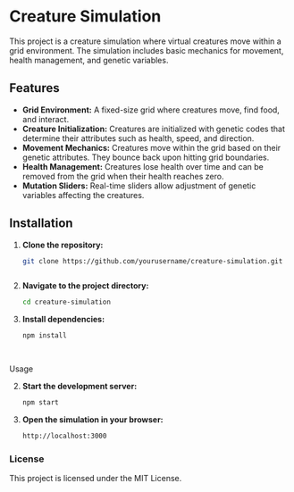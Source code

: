 # Creature Simulation

This project is a creature simulation where virtual creatures move within a grid environment. The simulation includes basic mechanics for movement, health management, and genetic variables.

## Features

- **Grid Environment:** A fixed-size grid where creatures move, find food, and interact.
- **Creature Initialization:** Creatures are initialized with genetic codes that determine their attributes such as health, speed, and direction.
- **Movement Mechanics:** Creatures move within the grid based on their genetic attributes. They bounce back upon hitting grid boundaries.
- **Health Management:** Creatures lose health over time and can be removed from the grid when their health reaches zero.
- **Mutation Sliders:** Real-time sliders allow adjustment of genetic variables affecting the creatures.

## Installation

1. **Clone the repository:**
   ```bash
   git clone https://github.com/yourusername/creature-simulation.git



2. **Navigate to the project directory:**
   ```bash
   cd creature-simulation

2. **Install dependencies:**
   ```bash
   npm install

    
Usage

2. **Start the development server:**
   ```bash
   npm start

2. **Open the simulation in your browser:**
   ```bash
   http://localhost:3000

### License

This project is licensed under the MIT License.
